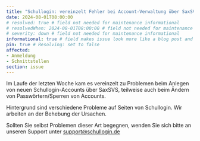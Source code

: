 ```yaml
---
title: "Schullogin: vereinzelt Fehler bei Account-Verwaltung über SaxSVS"
date: 2024-08-01T08:00:00
# resolved: true # field not needed for maintenance informational
# resolvedWhen: 2024-08-01T08:00:00 # field not needed for maintenance informational
# severity: down # field not needed for maintenance informational
informational: true # field makes issue look more like a blog post and removes any references to downtime length
pin: true # Resolving: set to false
affected:
- Anmeldung
- Schnittstellen
section: issue
---
```


Im Laufe der letzten Woche kam es vereinzelt zu Problemen beim Anlegen von neuen Schullogin-Accounts über SaxSVS, teilweise auch beim Ändern von Passwörtern/Sperren von Accounts.

Hintergrund sind verschiedene Probleme auf Seiten von Schullogin. Wir arbeiten an der Behebung der Ursachen.

Sollten Sie selbst Problemen dieser Art begegnen, wenden Sie sich bitte an unseren Support unter support@schullogin.de
